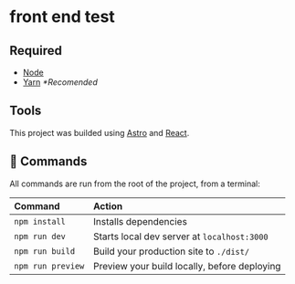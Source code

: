 # front end test

## Required

- [Node](https://nodejs.org/en/)
- [Yarn](https://yarnpkg.com/) _*Recomended_

## Tools

This project was builded using [Astro](https://astro.build/) and [React](https://pt-br.reactjs.org/).

## 🧞 Commands

All commands are run from the root of the project, from a terminal:

| Command                | Action                                             |
| :--------------------- | :------------------------------------------------- |
| `npm install`          | Installs dependencies                              |
| `npm run dev`          | Starts local dev server at `localhost:3000`        |
| `npm run build`        | Build your production site to `./dist/`            |
| `npm run preview`      | Preview your build locally, before deploying       |